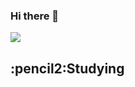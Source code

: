 ### Hi there 👋
<img src="https://capsule-render.vercel.app/api?type=waving&color=auto&height=200&section=header&text=Yubin's github&fontSize=90" />

<h2>:pencil2:Studying
<p align="center">
<!--
**cybin050300/cybin050300** is a ✨ _special_ ✨ repository because its `README.md` (this file) appears on your GitHub profile.

Here are some ideas to get you started:

- 🔭 I’m currently working on ...
- 🌱 I’m currently learning ...
- 👯 I’m looking to collaborate on ...
- 🤔 I’m looking for help with ...
- 💬 Ask me about ...
- 📫 How to reach me: ...
- 😄 Pronouns: ...
- ⚡ Fun fact: ...
-->
